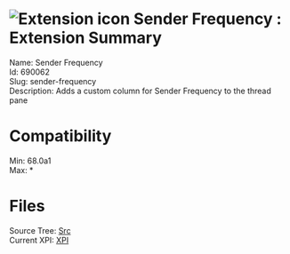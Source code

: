# ![Extension icon](https://addons.thunderbird.net/static/img/addon-icons/default-64.png) Sender Frequency : Extension Summary

Name: Sender Frequency  
Id: 690062  
Slug: sender-frequency  
Description: Adds a custom column for Sender Frequency to the thread pane
  

# Compatibility
Min: 68.0a1  
Max: *  

# Files

Source Tree: [Src](x68/690062-sender-frequency/src)  
Current XPI: [XPI](x68/690062-sender-frequency/xpi)  



